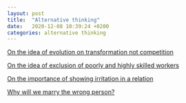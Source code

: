 ```yaml
---
layout: post
title:  "Alternative thinking"
date:   2020-12-08 10:39:24 +0200
categories: alternative thinking
---
```


[On the idea of evolution on transformation not competition][jardineria]

[On the idea of exclusion of poorly and highly skilled workers][mediocracia]

[On the importance of showing irritation in a relation][royo]

[Why will we marry the wrong person?][marry]

[jardineria]: https://elpais.com/elpais/2020/11/19/eps/1605786292_072842.html
[mediocracia]: https://elpais.com/elpais/2019/08/30/ideas/1567166223_815812.html
[royo]: https://smoda.elpais.com/belleza/bienestar/entrevista-adriana-royo-etica-del-despiadado/
[marry]: https://www.youtube.com/watch?v=-EvvPZFdjyk